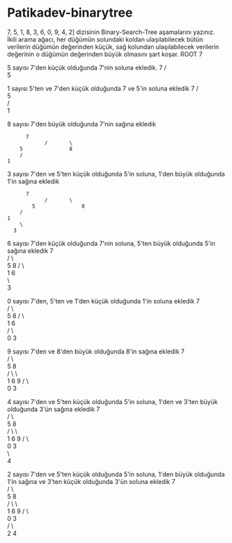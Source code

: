 # Patikadev-binarytree
7, 5, 1, 8, 3, 6, 0, 9, 4, 2] dizisinin Binary-Search-Tree aşamalarını yazınız.
İkili arama ağacı, her düğümün solundaki koldan ulaşılabilecek bütün verilerin düğümün değerinden küçük, sağ kolundan ulaşılabilecek verilerin değerinin o düğümün değerinden büyük olmasını şart koşar.
ROOT	7

5 sayısı 7'den küçük olduğunda 7'nin soluna ekledik.
   		7
		/	
  5	

1 sayısı 5'ten ve 7'den küçük olduğunda 7 ve 5'in soluna ekledik
   				7
				/	
			5		
		/			
   1	

8 sayısı 7'den büyük olduğunda 7'nin sağına ekledik
					
          7		
				/		\	
     	5				8
		/					
	1						

3 sayısı 7'den ve 5'ten küçük olduğunda 5'in soluna, 1'den büyük olduğunda 1'in sağına ekledik
	
          7		
				/		\	
			5				8
		/					
	1						
		\					
      3				


6 sayısı 7'den küçük olduğunda 7'nin soluna, 5'ten büyük olduğunda 5'in sağına ekledik
        	7		
				/		\	
			5				8
		/		\			
	1				6		
		\					
			3				

0 sayısı 7'den, 5'ten ve 1'den küçük olduğunda 1'in soluna ekledik
							7		
						/		\	
					5				8
				/		\			
			1				6		
		/		\					
	0				3				

9 sayısı 7'den ve 8'den büyük olduğunda 8'in sağına ekledik
         			7				
						/		\			
					5				8		
				/		\				\	
			1				6				9
		/		\							
	0				3						

4 sayısı 7'den ve 5'ten küçük olduğunda 5'in soluna, 1'den ve 3'ten büyük olduğunda 3'ün sağına ekledik
							7				
						/		\			
					5				8		
				/		\				\	
			1				6				9
		/		\							
	0				3						
						\					
							4				

2 sayısı 7'den ve 5'ten küçük olduğunda 5'in soluna, 1'den büyük olduğunda 1'in sağına ve 3'ten küçük olduğunda 3'ün soluna ekledik
							7				
						/		\			
					5				8		
				/		\				\	
			1				6				9
		/		\							
	0				3						
				/		\					
			2				4				

